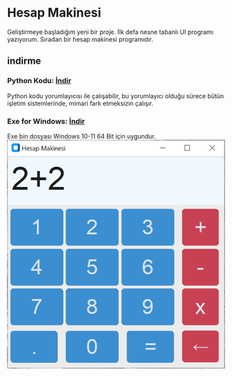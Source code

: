# Hesap Makinesi
Geliştirmeye başladığım yeni bir proje. İlk defa nesne tabanlı UI programı yazıyorum. Sıradan bir hesap makinesi programıdır.
## indirme
### Python Kodu: <a href="">İndir</a>
Python kodu yorumlayıcısı ile çalışabilir, bu yorumlayıcı olduğu sürece bütün işletim sistemlerinde, mimari fark etmeksizin çalışır.
### Exe for Windows: <a href="https://github.com/YigitC7/HesapMakinesiApp/releases/download/2025.03.09/Hesap.MakinesiApp.exe">İndir</a>
Exe bin dosyası Windows 10-11 64 Bit için uygundur.
![image](window.png)

